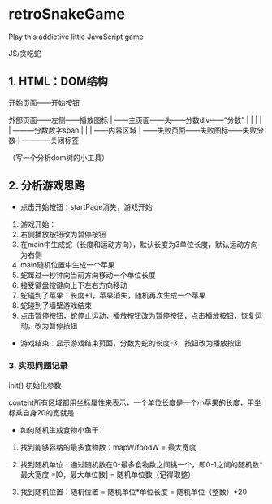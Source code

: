 # retroSnakeGame
Play this addictive little JavaScript game

JS/贪吃蛇



## 1. HTML：DOM结构

开始页面——开始按钮

外部页面——左侧——播放图标
              |
               ——主页面——头——分数div——“分数”
	            |	  			    |			|
              |             |     ———分数数字span
	            |			        |
              |             ——内容区域
              |
               ——失败页面——失败图标——失败分数
                             |
                              ————关闭标签

（写一个分析dom树的小工具）



## 2. 分析游戏思路

- 点击开始按钮：startPage消失，游戏开始 

1. 游戏开始：
2. 右侧播放按钮改为暂停按钮
3. 在main中生成蛇（长度和运动方向），默认长度为3单位长度，默认运动方向为右侧
4. main随机位置中生成一个苹果
5. 蛇每过一秒钟向当前方向移动一个单位长度
6. 接受键盘按键向上下左右方向移动
7. 蛇碰到了苹果：长度+1，苹果消失，随机再次生成一个苹果
8. 蛇碰到了墙壁游戏结束
9. 点击暂停按钮，蛇停止运动，播放按钮改为暂停按钮，点击播放按钮，恢复运动，改为暂停按钮


- 游戏结束：显示游戏结束页面，分数为蛇的长度-3，按钮改为播放按钮

### 3. 实现问题记录

init() 初始化参数

content所有区域都用坐标属性来表示，一个单位长度是一个小苹果的长度，用坐标乘自身20的宽就是


- 如何随机生成食物小鱼干：

1. 找到能够容纳的最多食物数：mapW/foodW = 最大宽度

2. 找到随机单位：通过随机数在0-最多食物数之间挑一个，即0-1之间的随机数*最大宽度 =[0，最大单位数] = 随机单位数（记得取整）

3. 找到随机位置：随机位置 = 随机单位*单位长度 = 随机单位（整数）*20


